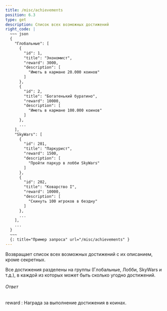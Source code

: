 ```yaml
---
title: /misc/achievements
position: 6.3
type: get
description: Список всех возможных достижений
right_code: |
  ~~~ json
  {  
    "Глобальные": [
      {  
        "id": 1,
        "title": "Экономист",
        "reward": 3000,
        "description": [  
          "Иметь в кармане 20.000 коинов"
        ]
      },
      {  
        "id": 2,
        "title": "Богатенький буратино",
        "reward": 10000,
        "description": [  
          "Иметь в кармане 100.000 коинов"
        ]
      },
      ...
    ],
    "SkyWars": [  
      {  
        "id": 201,
        "title": "Паркурист",
        "reward": 1500,
        "description": [  
          "Пройти паркур в лобби SkyWars"
        ]
      },
      {  
        "id": 202,
        "title": "Коварство I",
        "reward": 10000,
        "description": [  
          "Скинуть 100 игроков в бездну"
        ]
      },
      ...
    ],
    ...
  }
  ~~~
  {: title="Пример запроса" url="/misc/achievements" }
---
```


Возвращает список всех возможных достижений с их описанием, кроме секретных.

Все достижения разделены на группы (Глобальные, Лобби, SkyWars и т.д.), в каждой из которых может быть сколько угодно достижений.

<h6>Ответ</h6>
reward
: Награда за выполнение достижения в коинах.
